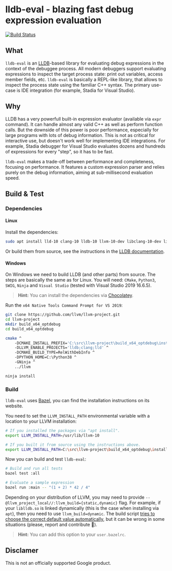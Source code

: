 # lldb-eval - blazing fast debug expression evaluation
[![Build Status](https://github.com/google/lldb-eval/workflows/Build%20&%20Test/badge.svg?branch=master)](https://github.com/google/lldb-eval/actions?query=workflow%3A%22Build+%26+Test%22+branch%3Amaster)

## What

`lldb-eval` is an [LLDB](https://lldb.llvm.org/)-based library for evaluating
debug expressions in the context of the debuggee process. All modern debuggers
support evaluating expressions to inspect the target process state: print out
variables, access member fields, etc. `lldb-eval` is basically a REPL-like
library, that allows to inspect the process state using the familiar C++ syntax.
The primary use-case is IDE integration (for example, Stadia for Visual Studio).

## Why

LLDB has a very powerfull built-in expression evaluator (available via `expr`
command). It can handle almost any valid C++ as well as perform function calls.
But the downside of this power is poor performance, especially for large
programs with lots of debug information. This is not as critical for interactive
use, but doesn't work well for implementing IDE integrations. For example,
Stadia debugger for Visual Studio evaluates dozens and hundreds of expressions
for every "step", so it has to be fast.

`lldb-eval` makes a trade-off between performance and completeness, focusing on
performance. It features a custom expression parser and relies purely on the
debug information, aiming at sub-millisecond evaluation speed.

## Build & Test

### Dependencies

#### Linux

Install the dependencies:

```bash
sudo apt install lld-10 clang-10 lldb-10 llvm-10-dev libclang-10-dev liblldb-10-dev
```

Or build them from source, see the instructions in the [LLDB documentation](https://lldb.llvm.org/resources/build.html#id9).

#### Windows

On Windows we need to build LLDB (and other parts) from source. The steps are
basically the same as for Linux. You will need: `CMake`, `Python3`, `SWIG`,
`Ninja` and `Visual Studio` (tested with Visual Studio 2019 16.6.5).

> **Hint:** You can install the dependencies via [Chocolatey](https://chocolatey.org/).

Run the `x64 Native Tools Command Prompt for VS 2019`:

```bash
git clone https://github.com/llvm/llvm-project.git
cd llvm-project
mkdir build_x64_optdebug
cd build_x64_optdebug

cmake ^
    -DCMAKE_INSTALL_PREFIX='C:\src\llvm-project\build_x64_optdebug\install' ^
    -DLLVM_ENABLE_PROJECTS='lldb;clang;lld' ^
    -DCMAKE_BUILD_TYPE=RelWithDebInfo ^
    -DPYTHON_HOME=C:\Python38 ^
    -GNinja ^
    ../llvm

ninja install
```

### Build

`lldb-eval` uses [Bazel](https://bazel.build/), you can find the installation
instructions on its website.

You need to set the `LLVM_INSTALL_PATH` environmental variable with a location
to your LLVM installation:

```bash
# If you installed the packages via "apt install".
export LLVM_INSTALL_PATH=/usr/lib/llvm-10

# If you built it from source using the instructions above.
export LLVM_INSTALL_PATH=C:\src\llvm-project\build_x64_optdebug\install
```

Now you can build and test `lldb-eval`:

```bash
# Build and run all tests
bazel test :all

# Evaluate a sample expression
bazel run :main -- "(1 + 2) * 42 / 4"
```

Depending on your distribution of LLVM, you may need to provide
`--@llvm_project_local//:llvm_build={static,dynamic}` flag. For example, if your
`liblldb.so` is linked dynamically (this is the case when installing via `apt`),
then you need to use `llvm_build=dynamic`. The build script [tries to choose the
correct default value automatically](/build_defs/repo_rules.bzl#L21), but it can
be wrong in some situations (please, report and contribute 🙂).

> **Hint:** You can add this option to your `user.bazelrc`.

## Disclamer

This is not an officially supported Google product.
